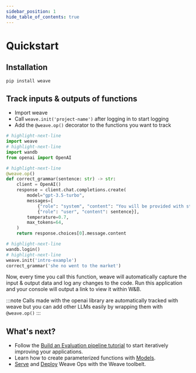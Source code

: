 ```yaml
---
sidebar_position: 1
hide_table_of_contents: true
---
```


# Quickstart

## Installation

`pip install weave`

## Track inputs & outputs of functions

- Import weave
- Call `weave.init('project-name')` after logging in to start logging
- Add the `@weave.op()` decorator to the functions you want to track

```python
# highlight-next-line
import weave
# highlight-next-line
import wandb
from openai import OpenAI

# highlight-next-line
@weave.op()
def correct_grammar(sentence: str) -> str:
    client = OpenAI()
    response = client.chat.completions.create(
        model="gpt-3.5-turbo",
        messages=[
            {"role": "system", "content": "You will be provided with statements, and your task is to convert them to standard English." },
            {"role": "user", "content": sentence}],
        temperature=0.7,
        max_tokens=64,
    )
    return response.choices[0].message.content

# highlight-next-line
wandb.login()
# highlight-next-line
weave.init('intro-example')
correct_grammar('she no went to the market')
```

Now, every time you call this function, weave will automatically capture the input & output data and log any changes to the code.
Run this application and your console will output a link to view it within W&B.

:::note
Calls made with the openai library are automatically tracked with weave but you can add other LLMs easily by wrapping them with `@weave.op()`
:::

## What's next?

- Follow the [Build an Evaluation pipeline tutorial](/tutorial-eval) to start iteratively improving your applications.
- Learn how to create parameterized functions with [Models](/guides/core-types/models).
- [Serve](/guides/tools/serve) and [Deploy](/guides/tools/deploy) Weave Ops with the Weave toolbelt.

